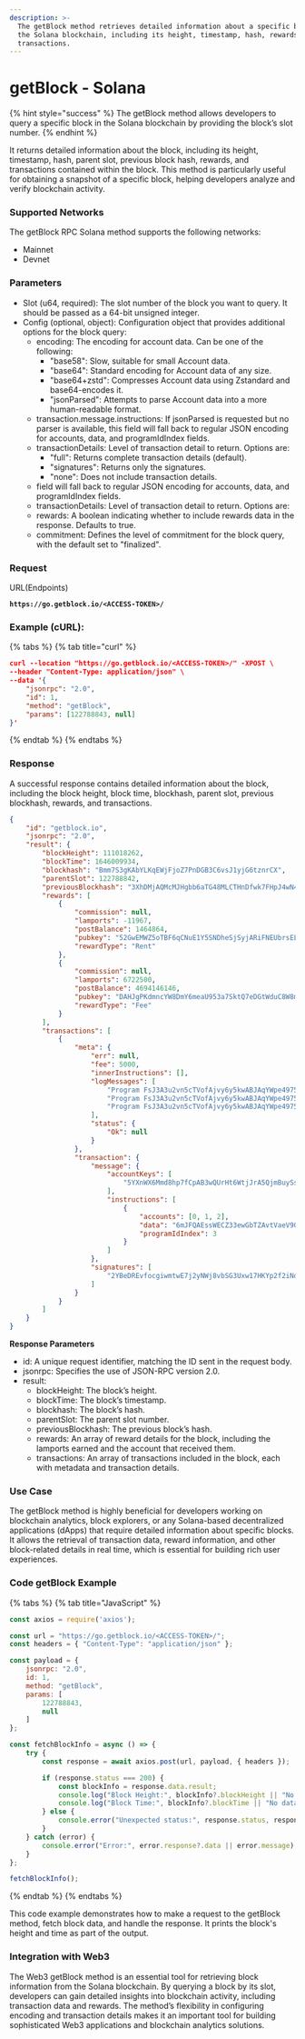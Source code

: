 ```yaml
---
description: >-
  The getBlock method retrieves detailed information about a specific block on
  the Solana blockchain, including its height, timestamp, hash, rewards, and
  transactions.
---
```


# getBlock - Solana

{% hint style="success" %}
The getBlock method allows developers to query a specific block in the Solana blockchain by providing the block’s slot number.
{% endhint %}

It returns detailed information about the block, including its height, timestamp, hash, parent slot, previous block hash, rewards, and transactions contained within the block. This method is particularly useful for obtaining a snapshot of a specific block, helping developers analyze and verify blockchain activity.

### **Supported Networks**

The getBlock RPC Solana method supports the following networks:

* Mainnet
* Devnet

### Parameters

* Slot (u64, required): The slot number of the block you want to query. It should be passed as a 64-bit unsigned integer.
* Config (optional, object): Configuration object that provides additional options for the block query:
  * encoding: The encoding for account data. Can be one of the following:
    * "base58": Slow, suitable for small Account data.
    * "base64": Standard encoding for Account data of any size.
    * "base64+zstd": Compresses Account data using Zstandard and base64-encodes it.
    * "jsonParsed": Attempts to parse Account data into a more human-readable format.
  * transaction.message.instructions: If jsonParsed is requested but no parser is available, this field will fall back to regular JSON encoding for accounts, data, and programIdIndex fields.
  * transactionDetails: Level of transaction detail to return. Options are:
    * "full": Returns complete transaction details (default).
    * "signatures": Returns only the signatures.
    * "none": Does not include transaction details.
  * field will fall back to regular JSON encoding for accounts, data, and programIdIndex fields.
  * transactionDetails: Level of transaction detail to return. Options are:
  * rewards: A boolean indicating whether to include rewards data in the response. Defaults to true.
  * commitment: Defines the level of commitment for the block query, with the default set to "finalized".

### Request

URL(Endpoints)

<pre class="language-json" data-full-width="false"><code class="lang-json"><strong>https://go.getblock.io/&#x3C;ACCESS-TOKEN>/
</strong></code></pre>

### Example (cURL):

{% tabs %}
{% tab title="curl" %}
```json
curl --location "https://go.getblock.io/<ACCESS-TOKEN>/" -XPOST \
--header "Content-Type: application/json" \
--data '{
    "jsonrpc": "2.0",
    "id": 1,
    "method": "getBlock",
    "params": [122788843, null]
}'
```
{% endtab %}
{% endtabs %}

### Response

A successful response contains detailed information about the block, including the block height, block time, blockhash, parent slot, previous blockhash, rewards, and transactions.

```json
{
    "id": "getblock.io",
    "jsonrpc": "2.0",
    "result": {
        "blockHeight": 111018262,
        "blockTime": 1646009934,
        "blockhash": "Bmm7S3gKAbYLKqEWjFjoZ7PnDGB3C6vsJ1yjG6tznrCX",
        "parentSlot": 122788842,
        "previousBlockhash": "3XhDMjAQMcMJHgbb6aTG48MLCTHnDfwk7FHpJ4wN4ymj",
        "rewards": [
            {
                "commission": null,
                "lamports": -11967,
                "postBalance": 1464864,
                "pubkey": "52GwEMWZ5oTBF6qCNuE1Y5SNDheSjSyjARiFNEUbrsEL",
                "rewardType": "Rent"
            },
            {
                "commission": null,
                "lamports": 6722500,
                "postBalance": 4694146146,
                "pubkey": "DAHJgPKdmncYW8DmY6meaU953a7SktQ7eDGtWduC8W8m",
                "rewardType": "Fee"
            }
        ],
        "transactions": [
            {
                "meta": {
                    "err": null,
                    "fee": 5000,
                    "innerInstructions": [],
                    "logMessages": [
                        "Program FsJ3A3u2vn5cTVofAjvy6y5kwABJAqYWpe4975bi2epH invoke [1]",
                        "Program FsJ3A3u2vn5cTVofAjvy6y5kwABJAqYWpe4975bi2epH consumed 32275 of 200000 compute units",
                        "Program FsJ3A3u2vn5cTVofAjvy6y5kwABJAqYWpe4975bi2epH success"
                    ],
                    "status": {
                        "Ok": null
                    }
                },
                "transaction": {
                    "message": {
                        "accountKeys": [
                            "5YXnWX6Mmd8hp7fCpAB3wQUrHt6WtjJrA5QjmBuySsDP"
                        ],
                        "instructions": [
                            {
                                "accounts": [0, 1, 2],
                                "data": "6mJFQAEssWECZ33ewGbTZAvtVaeV9QBGxMZvAabzAeqe7ffgxn9zbR",
                                "programIdIndex": 3
                            }
                        ]
                    },
                    "signatures": [
                        "2YBeDREvfocgiwmtwE7j2yNWj8vbSG3Uxw17HKYp2f2iNoBy3ps7MuTdQ31PPY5AmAEghgoKJbTGUn25m3SUY96c"
                    ]
                }
            }
        ]
    }
}

```

**Response Parameters**

* id: A unique request identifier, matching the ID sent in the request body.
* jsonrpc: Specifies the use of JSON-RPC version 2.0.
* result:
  * blockHeight: The block’s height.
  * blockTime: The block’s timestamp.
  * blockhash: The block’s hash.
  * parentSlot: The parent slot number.
  * previousBlockhash: The previous block’s hash.
  * rewards: An array of reward details for the block, including the lamports earned and the account that received them.
  * transactions: An array of transactions included in the block, each with metadata and transaction details.

### Use Case

The getBlock method is highly beneficial for developers working on blockchain analytics, block explorers, or any Solana-based decentralized applications (dApps) that require detailed information about specific blocks. It allows the retrieval of transaction data, reward information, and other block-related details in real time, which is essential for building rich user experiences.

### Code getBlock Example

{% tabs %}
{% tab title="JavaScript" %}
```javascript
const axios = require('axios');

const url = "https://go.getblock.io/<ACCESS-TOKEN>/";
const headers = { "Content-Type": "application/json" };

const payload = {
    jsonrpc: "2.0",
    id: 1, 
    method: "getBlock",
    params: [
        122788843,
        null
    ]
};

const fetchBlockInfo = async () => {
    try {
        const response = await axios.post(url, payload, { headers });

        if (response.status === 200) {
            const blockInfo = response.data.result;
            console.log("Block Height:", blockInfo?.blockHeight || "No data available");
            console.log("Block Time:", blockInfo?.blockTime || "No data available");
        } else {
            console.error("Unexpected status:", response.status, response.statusText);
        }
    } catch (error) {
        console.error("Error:", error.response?.data || error.message);
    }
};

fetchBlockInfo();

```
{% endtab %}
{% endtabs %}

This code example demonstrates how to make a request to the getBlock method, fetch block data, and handle the response. It prints the block's height and time as part of the output.

### Integration with Web3

The Web3 getBlock method is an essential tool for retrieving block information from the Solana blockchain. By querying a block by its slot, developers can gain detailed insights into blockchain activity, including transaction data and rewards. The method’s flexibility in configuring encoding and transaction details makes it an important tool for building sophisticated Web3 applications and blockchain analytics solutions.
